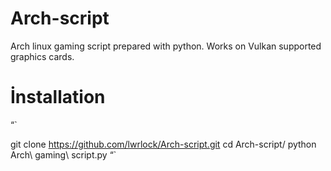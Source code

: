 # Arch-script
Arch linux gaming script prepared with python. Works on Vulkan supported graphics cards.

# İnstallation
“`

git clone https://github.com/lwrlock/Arch-script.git
cd Arch-script/
python Arch\ gaming\ script.py
“`
